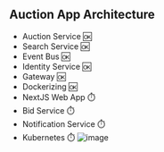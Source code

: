 ## Auction App Architecture

+ Auction Service :ok:
+ Search Service :ok:
+ Event Bus :ok:
+ Identity Service :ok:
+ Gateway :ok:
+ Dockerizing :ok:
+ NextJS Web App ⏱️
+ Bid Service ⏱️
+ Notification Service ⏱️
+ Kubernetes ⏱️
![image](https://github.com/FurkanGundogan/Carsties/assets/43653193/d8f7c4be-3e38-4679-b755-b9e9e65d3739)
